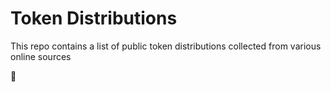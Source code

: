 # Token Distributions

This repo contains a list of public token distributions collected from various online sources

🚰
